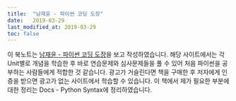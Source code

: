 ```yaml
---
title:  "남재윤 - 파이썬 코딩 도장"
date:   2019-03-29
last_modified_at: 2019-03-29
toc: false
---
```

이 북노트는 [남재윤 - 파이썬 코딩 도장][1]을 보고 작성하였습니다. 해당 사이트에서는 각 Unit별로 개념을 학습한 후 바로 연습문제와 심사문제들을 풀 수 있어 처음 파이썬을 공부하는 사람들에게 적합한 것 같습니다. 광고가 거슬린다면 책을 구매한 후 저자에게 인증을 받으면 광고가 없는 사이트에서 학습할 수 있습니다. 이 책에서 제가 필요한 부분에 대한 정리는 Docs - Python Syntax에 정리하였습니다.

[1]: https://dojang.io/course/view.php?id=7
